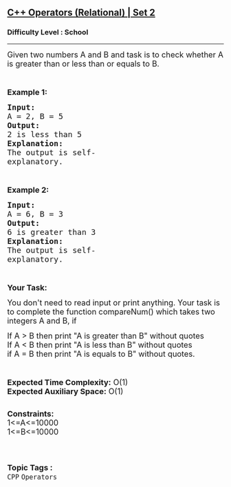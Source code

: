 <h2><a href="https://www.geeksforgeeks.org/problems/c-operators-relational-set-21407/1?page=2&difficulty=School&status=unsolved&sortBy=submissions">C++ Operators (Relational) | Set 2</a></h2><h3>Difficulty Level : School</h3><hr><div class="problems_problem_content__Xm_eO"><p><span style="font-size:18px">Given two numbers A and B and task is to check whether A is greater than or less than or equals to B.</span></p>

<p>&nbsp;</p>

<p><strong><span style="font-size:18px">Example 1:</span></strong></p>

<pre><strong><span style="font-size:18px">Input:</span></strong>
<span style="font-size:18px">A = 2, B = 5</span>
<strong><span style="font-size:18px">Output:</span></strong>
<span style="font-size:18px">2 is less than 5</span>
<strong><span style="font-size:18px">Explanation:</span></strong>
<span style="font-size:18px">The output is self- </span>
<span style="font-size:18px">explanatory.</span></pre>

<p>&nbsp;</p>

<p><strong><span style="font-size:18px">Example 2:</span></strong></p>

<pre><strong><span style="font-size:18px">Input:</span></strong>
<span style="font-size:18px">A = 6, B = 3</span>
<strong><span style="font-size:18px">Output:</span></strong>
<span style="font-size:18px">6 is greater than 3</span>
<strong><span style="font-size:18px">Explanation:</span></strong>
<span style="font-size:18px">The output is self- </span>
<span style="font-size:18px">explanatory.</span></pre>

<p>&nbsp;</p>

<p><strong><span style="font-size:18px">Your Task:</span></strong></p>

<p><span style="font-size:18px">You don't need to read input or print anything. Your task is to complete the function compareNum() which takes two integers A&nbsp;and B, if</span></p>

<p><span style="font-size:18px">If A &gt; B then print "A is greater than B" without quotes<br>
If A &lt; B then print "A is less than B" without quotes<br>
if A = B then print "A is equals to B" without quotes.</span></p>

<p>&nbsp;</p>

<p><span style="font-size:18px"><strong>Expected Time Complexity:</strong> O(1)<br>
<strong>Expected Auxiliary Space:</strong> O(1)</span></p>

<p><br>
<span style="font-size:18px"><strong>Constraints:</strong><br>
1&lt;=A&lt;=10000<br>
1&lt;=B&lt;=10000</span><br>
&nbsp;</p>
</div><br><p><span style=font-size:18px><strong>Topic Tags : </strong><br><code>CPP</code>&nbsp;<code>Operators</code>&nbsp;